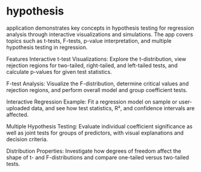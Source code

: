 # hypothesis
application demonstrates key concepts in hypothesis testing for regression analysis through interactive visualizations and simulations. The app covers topics such as t-tests, F-tests, p-value interpretation, and multiple hypothesis testing in regression.

Features
Interactive t-test Visualizations:
Explore the t-distribution, view rejection regions for two-tailed, right-tailed, and left-tailed tests, and calculate p-values for given test statistics.

F-test Analysis:
Visualize the F-distribution, determine critical values and rejection regions, and perform overall model and group coefficient tests.

Interactive Regression Example:
Fit a regression model on sample or user-uploaded data, and see how test statistics, R², and confidence intervals are affected.

Multiple Hypothesis Testing:
Evaluate individual coefficient significance as well as joint tests for groups of predictors, with visual explanations and decision criteria.

Distribution Properties:
Investigate how degrees of freedom affect the shape of t- and F-distributions and compare one-tailed versus two-tailed tests.
